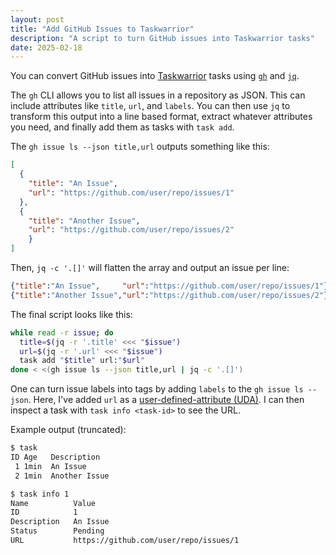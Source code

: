 ```yaml
---
layout: post
title: "Add GitHub Issues to Taskwarrior"
description: "A script to turn GitHub issues into Taskwarrior tasks"
date: 2025-02-18
---
```


You can convert GitHub issues into [Taskwarrior](https://taskwarrior.org/)
tasks using [`gh`](https://cli.github.com/) and [`jq`](https://jqlang.org/).

The `gh` CLI allows you to list all issues in a repository as JSON. This can include
attributes like `title`, `url`, and `labels`. You can then use `jq` to
transform this output into a line based format, extract whatever attributes
you need, and finally add them as tasks with `task add`.

The `gh issue ls --json title,url` outputs something like this:

```json
[
  {
    "title": "An Issue",
    "url": "https://github.com/user/repo/issues/1"
  },
  {
    "title": "Another Issue",
    "url": "https://github.com/user/repo/issues/2"
    }
]
```

Then, `jq -c '.[]'` will flatten the array and output an issue per line:

```json
{"title":"An Issue",     "url":"https://github.com/user/repo/issues/1"}
{"title":"Another Issue","url":"https://github.com/user/repo/issues/2"}
```

The final script looks like this: 

```bash
while read -r issue; do
  title=$(jq -r '.title' <<< "$issue")
  url=$(jq -r '.url' <<< "$issue")
  task add "$title" url:"$url"
done < <(gh issue ls --json title,url | jq -c '.[]')
```

One can turn issue labels into tags by adding `labels` to the `gh issue ls --json`.
Here, I've added `url` as a [user-defined-attribute (UDA)](https://taskwarrior.org/docs/udas/).
I can then inspect a task with `task info <task-id>` to see the URL.

Example output (truncated):

```bash
$ task
ID Age   Description 
 1 1min  An Issue
 2 1min  Another Issue

$ task info 1
Name          Value
ID            1
Description   An Issue
Status        Pending
URL           https://github.com/user/repo/issues/1
```
